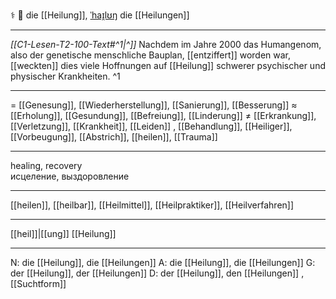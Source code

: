⚕️ 🔴 die [[Heilung]], [ˈhaɪ̯lʊŋ](https://youglish.com/pronounce/Heilung/german)
die [[Heilungen]]

---
*[[C1-Lesen-T2-100-Text#^1|^]]* Nachdem im Jahre 2000 das Humangenom, also der genetische menschliche Bauplan, [[entziffert]] worden war, [[weckten]] dies viele Hoffnungen auf [[Heilung]] schwerer psychischer und physischer Krankheiten. ^1


---
= [[Genesung]], [[Wiederherstellung]], [[Sanierung]], [[Besserung]]
≈ [[Erholung]], [[Gesundung]], [[Befreiung]], [[Linderung]]
≠ [[Erkrankung]], [[Verletzung]], [[Krankheit]], [[Leiden]]
, [[Behandlung]], [[Heiliger]], [[Vorbeugung]], [[Abstrich]], [[heilen]], [[Trauma]]

---
healing, recovery  
исцеление, выздоровление

---
[[heilen]], [[heilbar]], [[Heilmittel]], [[Heilpraktiker]], [[Heilverfahren]]

---
[[heil]]|[[ung]]
[[Heilung]]


---
N: die [[Heilung]], die [[Heilungen]]
A: die [[Heilung]], die [[Heilungen]]
G: der [[Heilung]], der [[Heilungen]]
D: der [[Heilung]], den [[Heilungen]]
, [[Suchtform]]